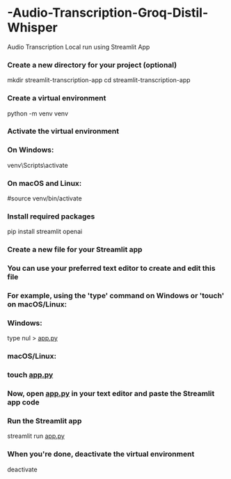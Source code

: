 # -Audio-Transcription-Groq-Distil-Whisper
 Audio Transcription Local run using Streamlit App
### Create a new directory for your project (optional)

mkdir streamlit-transcription-app
cd streamlit-transcription-app

### Create a virtual environment

python -m venv venv

### Activate the virtual environment

### On Windows:

venv\Scripts\activate

### On macOS and Linux:

#source venv/bin/activate

### Install required packages

pip install streamlit openai

### Create a new file for your Streamlit app

### You can use your preferred text editor to create and edit this file

### For example, using the 'type' command on Windows or 'touch' on macOS/Linux:

### Windows:

type nul > [app.py](http://app.py/)

### macOS/Linux:

### touch [app.py](http://app.py/)

### Now, open [app.py](http://app.py/) in your text editor and paste the Streamlit app code

### Run the Streamlit app

streamlit run [app.py](http://app.py/)

### When you're done, deactivate the virtual environment

deactivate
